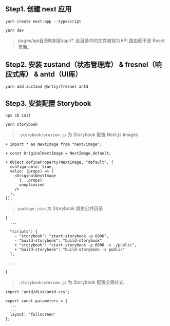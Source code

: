 ## Step1. 创建 next 应用

```base
yarn create next-app --typescript

yarn dev
```

> pages/api目录映射到/api/*. 此目录中的文件被视为API 路由而不是 React 页面。


## Step2. 安装 zustand（状态管理库） & fresnel（响应式库） & antd（UI库）

```base
yarn add zustand @artsy/fresnel antd
```

## Step3. 安装配置 Storybook

```base
npx sb init

yarn storybook
```

> `.storybook/preview.js` 为 Storybook 配置 Next.js Images

```base
+ import * as NextImage from "next/image";

+ const OriginalNextImage = NextImage.default;

+ Object.defineProperty(NextImage, "default", {
  configurable: true,
  value: (props) => (
    <OriginalNextImage
      {...props}
      unoptimized
    />
  ),
});
```

> `package.json` 为 Storybook 提供公共目录

```base
{
  ...
  
  "scripts": {
    - "storybook": "start-storybook -p 6006",
    - "build-storybook": "build-storybook"
    + "storybook": "start-storybook -p 6006 -s ./public",
    + "build-storybook": "build-storybook -s public"
  },
  
 ...

}
```

> `.storybook/preview.js` 为 Storybook 配置全局样式

```base
import 'antd/dist/antd.css';

export const parameters = {
  ...
  ...
  layout: 'fullscreen'
};
```
